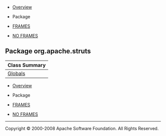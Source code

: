 -   [Overview](../../../overview-summary.html.md)
-   Package

-   [FRAMES](../../../index.html.md)
-   [NO FRAMES](package-summary.html.md)

Package org.apache.struts
-------------------------

| Class Summary           |
|-------------------------|
| [Globals](Globals.html.md) |

-   [Overview](../../../overview-summary.html.md)
-   Package

-   [FRAMES](../../../index.html.md)
-   [NO FRAMES](package-summary.html.md)

------------------------------------------------------------------------

Copyright © 2000-2008 Apache Software Foundation. All Rights Reserved.
